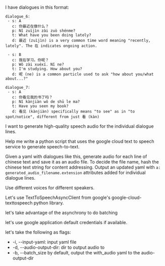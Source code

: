 I have dialogues in this format:

```
dialogue_6:
 - s: A
   c: 你最近在做什么？
   p: Nǐ zuìjìn zài zuò shénme?
   t: What have you been doing lately?
   d: 最近 (zuìjìn) is a very common time word meaning "recently, lately". The 在 indicates ongoing action.
 
 - s: B
   c: 我在学习。你呢？
   p: Wǒ zài xuéxí. Nǐ ne?
   t: I'm studying. How about you?
   d: 呢 (ne) is a common particle used to ask "how about you/what about...?"
   
dialogue_7:
 - s: A
   c: 你看见我的书了吗？
   p: Nǐ kànjiàn wǒ de shū le ma?
   t: Have you seen my book?
   d: 看见 (kànjiàn) specifically means "to see" as in "to spot/notice", different from just 看 (kàn)
```

I want to generate high-quality speech audio for the individual dialogue lines.

Help me write a python script that uses the google cloud text to speech service to generate speech-to-text.

Given a yaml with dialogues like this, generate audio for each line of chinese text and save it as an audio file. To decide the file name, hash the chinese text string for content addressing. Output an updated yaml with `a: generated_audio_filename.extension` attributes added for individual dialogue lines.

Use different voices for different speakers.

Let's use TextToSpeechAsyncClient from google's google-cloud-texttospeech python library.

let's take advantage of the asynchrony to do batching

let's use google application default credentials if available.

let's take the following as flags:
* -i, --input-yaml: input yaml file
* -d, --audio-output-dir: dir to output audio to
* -b, --batch_size
by default, output the with_audio yaml to the audio-output-dir


